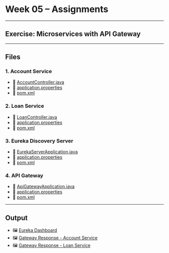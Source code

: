# Week 05 – Assignments

---

## Exercise: Microservices with API Gateway

---

## Files

### 1. **Account Service**
- 🔗 [AccountController.java](./microservices/account/src/main/java/com/cognizant/account/controller/AccountController.java)
- 🔗 [application.properties](./microservices/account/src/main/resources/application.properties)
- 🔗 [pom.xml](./microservices/account/pom.xml)

### 2. **Loan Service**
- 🔗 [LoanController.java](./microservices/loan/src/main/java/com/cognizant/loan/controller/LoanController.java)
- 🔗 [application.properties](./microservices/loan/src/main/resources/application.properties)
- 🔗 [pom.xml](./microservices/loan/pom.xml)

### 3. **Eureka Discovery Server**
- 🔗 [EurekaServerApplication.java](./microservices/eureka-discovery-server/src/main/java/com/cognizant/eureka_discovery_server/EurekaDiscoveryServerApplication.java)
- 🔗 [application.properties](./microservices/eureka-discovery-server/src/main/resources/application.properties)
- 🔗 [pom.xml](./microservices/eureka-discovery-server/pom.xml)

### 4. **API Gateway**
- 🔗 [ApiGatewayApplication.java](./microservices/api-gateway/src/main/java/com/cognizant/api_gateway/ApiGatewayApplication.java)
- 🔗 [application.properties](./microservices/api-gateway/src/main/resources/application.properties)
- 🔗 [pom.xml](./microservices/api-gateway/pom.xml)

---

## Output
- 🖼️ [Eureka Dashboard](./output_eureka_dashboard.png)
- 🖼️ [Gateway Response - Account Service](./output_account_service.png)
- 🖼️ [Gateway Response - Loan Service](./output_loan_service.png)
